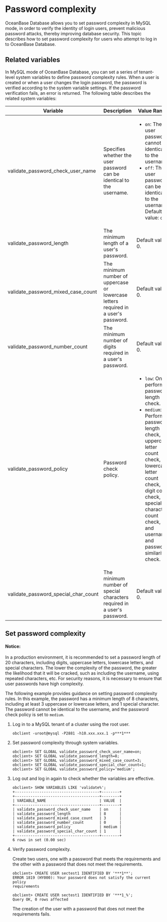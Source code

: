 # Password complexity

OceanBase Database allows you to set password complexity in MySQL mode, in order to verify the identity of login users, prevent malicious password attacks, thereby improving database security. This topic describes how to set password complexity for users who attempt to log in to OceanBase Database. 

## Related variables

In MySQL mode of OceanBase Database, you can set a series of tenant-level system variables to define password complexity rules. When a user is created or when a user changes the login password, the password is verified according to the system variable settings. If the password verification fails, an error is returned. The following table describes the related system variables:

| Variable | Description | Value Range |
|------------|---------|--------------|
| validate_password_check_user_name | Specifies whether the user password can be identical to the username.  | <ul><li>`on`: The user password cannot be identical to the username. </li><li>`off`: The user password can be identical to the username. Default value: `off`. </li></ul> |
| validate_password_length | The minimum length of a user's password.  | Default value: 0.  |
| validate_password_mixed_case_count | The minimum number of uppercase or lowercase letters required in a user's password.  | Default value: 0.  |
| validate_password_number_count | The minimum number of digits required in a user's password.  | Default value: 0.  |
| validate_password_policy | Password check policy.  | <ul><li>`low`: Only performs password length check. </li><li>`medium`: Performs password length check, uppercase letter count check, lowercase letter count check, digit count check, special character count check, and username and password similarity check.  |
| validate_password_special_char_count | The minimum number of special characters required in a user's password.  | Default value: 0.  |

## Set password complexity

  <main id="notice" type='notice'>
    <h4>Notice:</h4>
    <p>In a production environment, it is recommended to set a password length of 20 characters, including digits, uppercase letters, lowercase letters, and special characters. The lower the complexity of the password, the greater the likelihood that it will be cracked, such as including the username, using repeated characters, etc. For security reasons, it is necessary to ensure that user passwords have high complexity. 
    </li></p>
  </main>

The following example provides guidance on setting password complexity rules. In this example, the password has a minimum length of 8 characters, including at least 3 uppercase or lowercase letters, and 1 special character. The password cannot be identical to the username, and the password check policy is set to  `medium`. 

1. Log in to a MySQL tenant of a cluster using the root user. 

   ```shell
   obclient -uroot@mysql -P2881 -h10.xxx.xxx.1 -p***1***
   ```

2. Set password complexity through system variables. 

   ```shell
   obclient> SET GLOBAL validate_password_check_user_name=on;
   obclient> SET GLOBAL validate_password_length=8;
   obclient> SET GLOBAL validate_password_mixed_case_count=3;
   obclient> SET GLOBAL validate_password_special_char_count=1;
   obclient> SET GLOBAL validate_password_policy='medium';
   ```

3. Log out and log in again to check whether the variables are effective. 

   ```shell
   obclient> SHOW VARIABLES LIKE 'validate%';
   +--------------------------------------+--------+
   +--------------------------------------+--------+
   | VARIABLE_NAME                        | VALUE  |
   +--------------------------------------+--------+
   | validate_password_check_user_name    | on     |
   | validate_password_length             | 8      |
   | validate_password_mixed_case_count   | 3      |
   | validate_password_number_count       | 0      |
   | validate_password_policy             | medium |
   | validate_password_special_char_count | 1      |
   +--------------------------------------+--------+
   6 rows in set (0.00 sec)
   ```

4. Verify password complexity. 

   Create two users, one with a password that meets the requirements and the other with a password that does not meet the requirements. 

   ```shell
   obclient> CREATE USER sectest1 IDENTIFIED BY '***1**';
   ERROR 1819 (HY000): Your password does not satisfy the current policy
   requirements
   
   obclient> CREATE USER sectest1 IDENTIFIED BY '***1_%';
   Query OK, 0 rows affected
   ```

   The creation of the user with a password that does not meet the requirements fails. 
